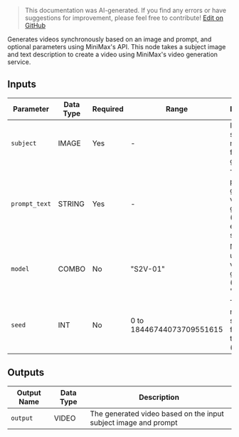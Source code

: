 > This documentation was AI-generated. If you find any errors or have suggestions for improvement, please feel free to contribute! [Edit on GitHub](https://github.com/Comfy-Org/embedded-docs/blob/main/comfyui_embedded_docs/docs/MinimaxSubjectToVideoNode/en.md)

Generates videos synchronously based on an image and prompt, and optional parameters using MiniMax's API. This node takes a subject image and text description to create a video using MiniMax's video generation service.

## Inputs

| Parameter | Data Type | Required | Range | Description |
|-----------|-----------|----------|-------|-------------|
| `subject` | IMAGE | Yes | - | Image of subject to reference for video generation |
| `prompt_text` | STRING | Yes | - | Text prompt to guide the video generation (default: empty string) |
| `model` | COMBO | No | "S2V-01"<br> | Model to use for video generation (default: "S2V-01") |
| `seed` | INT | No | 0 to 18446744073709551615 | The random seed used for creating the noise (default: 0) |

## Outputs

| Output Name | Data Type | Description |
|-------------|-----------|-------------|
| `output` | VIDEO | The generated video based on the input subject image and prompt |
